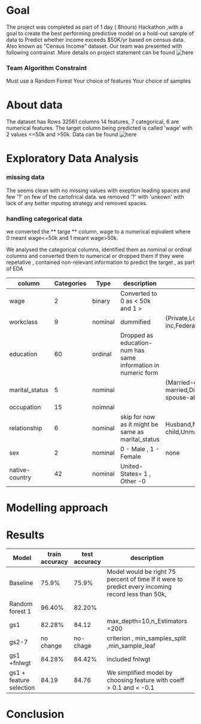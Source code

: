 
# Goal

The project was completed as part of 1 day ( 8hours) Hackathon ,with a goal to create the best performing predictive model 
on a hold-out sample of data to Predict whether income exceeds $50K/yr based on census data. Also known as "Census Income" dataset.
Our team was  presented with following contrainst .More details on project statement can be found ![here](https://git.generalassemb.ly/mzavar/Hackathon-Good-Fast-Cheap)

### Team Algorithm Constraint
Must use a Random Forest
Your choice of features
Your choice of samples

# About data
The dataset has Rows 32561 columns 14 features, 7 categorical, 6 are numerical features. The target column being predicted is
called 'wage' with 2 values <=50k and  >50k.
Data can be found ![here](https://archive.ics.uci.edu/ml/datasets/adult) 

# Exploratory Data Analysis
### missing data
The seems clean with no missing values with exeption  leading spaces and few '?' on few of the cartofrical data.
we removed '?' with 'unkown' with lack of any better mputing strategy and removed spaces.



### handling categorical data
we converted the ** targe ** column, wage to a numerical eqivalent where  0 meant  wage<=50k and 1 meant wage>50k.

We analysed the categorical columns, identified them as nominal or ordinal columns and converted them to numerical or dropped them if they were repetative , contained non-relevant information to predict the target , as part of EDA

|  column |Categories|Type   | description  | Missing data|  
|---|---|---|---|--- |
| wage  |2   |binary |  Converted to 0 as < 50k and 1  > |   |   |
| workclass|9 |nominal| dummified  |{Private,Local-gov,?,State-gov,Self-emp-inc,Federal-gov,Without-pay, Never-worked}
| education | 60  | ordinal | Dropped as education-num has same information in numeric form  |   |   |
| marital_status  | 5  | nominal  |   | {Married-civ-spouse,Never-married,Divorced,Separated,Widowed,Married-spouse-absent,Married-AF-spouse} |
|occupation |15 |noimnal |
|relationship| 6|nominal | skip for now as it might be same as marital_status|Husband,Not-in-family,Own-child,Unmarried,Wife,Other-relative
|sex |2 |nominal | 0 - Male , 1 - Female | none
|native-country|42 |nominal | United-States= 1 , Other -0 |




# Modelling approach

# Results

| Model  | train accuracy  | test accuracy|  description  |  |
|---|---|---|---|---|
| Baseline  |75.9%   |75.9%  | Model would be right 75 percent of time If it were to predict every incoming record less than 50k, |   |   |
| Random forest 1  | 96.40%  | 82.20%  |   |   |
|  gs1 | 82.28%  |  84.12 |max_depth=10,n_Estimators =200  |
|gs2-7 | no change | no-chage | criterion , min_samples_split ,min_sample_leaf |
|gs1 +fnlwgt| 84.28% | 84.42% | included fnlwgt
|gs1 + feature selection| 84.19 | 84.76 | We simplified model by choosing feature with coeff > 0.1 and < -0.1


# Conclusion
